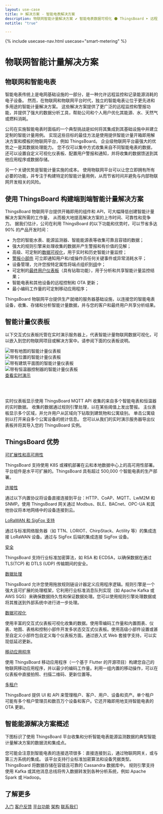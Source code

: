 ```yaml
---
layout: use-case
title: ᐉ 解决方案 - 智能电表解决方案
description: 物联网智能计量解决方案 ✔ 智能电表数据可视化 ⚫ ThingsBoard ➤ 远程监控和记录能源消耗
notitle: "true"

---
```


{% include usecase-nav.html usecase="smart-metering" %}

<h1 class="usecase-title">物联网智能计量解决方案</h1>

## 物联网和智能电表

智能电表传统上是电网基础设施的一部分，是一种允许远程监控和记录能源消耗的电子设备。
然而，在物联网和物联网平台时代，独立的智能电表让位于更先进和多用途的智能计量解决方案。
这些解决方案提供了更广泛的远程监控和警报功能，并提供了强大的数据分析工具，帮助公司和个人用户优化其能源、水、天然气或燃料消耗。

公司在实施智能电表时面临的一个典型挑战是如何将其集成到其基础设施中并建立定制的智能计量用例。
实现这些目标的最佳方法是使用提供智能计量开箱即用解决方案和模板的物联网平台，例如 ThingsBoard。
企业级物联网平台最强大的优势之一是其数据处理能力。
您不仅可以集中方式收集来自不同智能电表的数据，还可以设置自定义可视化仪表板、配置用户警报和通知，并将收集的数据馈送到其他应用程序或数据存储。

另一个关键优势是智能计量实施的成本。
使用物联网平台可以让您立即拥有所有必要的功能，并专注于构建特定的智能计量用例，从而节省时间并避免与内部物联网开发相关的风险。


## 使用 ThingsBoard 构建端到端智能计量解决方案

ThingsBoard 物联网平台提供开箱即用的组件和 API，可大幅降低创建智能计量解决方案所需的工作量，
从而极大地提高解决方案的上市时间、可靠性和竞争力。
据我们估计，公司在利用 ThingsBoard 的以下功能和优势时，可以节省多达 90% 的产品开发时间：

  - 为您的智能水表、能源监测器、智能能源表等收集可靠且容错的数据；
  - 强大的规则引擎来处理收集的数据并产生警报和有价值的见解；  
  - 高级、可定制的[数据可视化](/docs/user-guide/visualization/)，用于实时和历史智能计量监控；
  - [警报小部件](/docs/user-guide/ui/widget-library/#alarm-widgets) 可立即通知用户和/或操作员任何关键事件或异常消耗水平；
  - 设备管理，允许您按特定属性将端点组织到[组](/docs/user-guide/groups/)中；
  - 可定制的[最终用户仪表板](/docs/user-guide/ui/dashboards/)（具有钻取功能），用于分析和共享智能计量监控结果；
  - 智能电表和其他设备的远程控制和 OTA 更新；
  - 最小编码工作量的可定制移动应用程序；

ThingsBoard 物联网平台提供生产就绪的服务器基础设施，以连接您的智能电表设备，收集、存储和分析智能计量数据，并与您的客户和最终用户共享分析结果。

## 智能计量仪表板

以下交互式仪表板托管在实时演示服务器上，代表智能计量物联网数据可视化，可以嵌入到您的物联网项目或解决方案中。请参阅下面的仪表板说明。

<div class="usecase-carousel owl-carousel owl-theme">
    <div>
        <img class="item-image" src="/images/usecases/smart-metering/sm1.png" alt="带有地图的智能计量仪表板">
    </div>
    <div>
        <img class="item-image" src="/images/usecases/smart-metering/sm2.png" alt="带有位置的智能计量仪表板">
    </div>
    <div>
        <img class="item-image" src="/images/usecases/smart-metering/sm3.png" alt="带有建筑平面图的智能计量仪表板">
    </div>
    <div>
        <img class="item-image" src="/images/usecases/smart-metering/sm4.png" alt="带有恒温器控制器的智能计量仪表板">
    </div>
</div>

<div class="center" style="margin-bottom: 64px;">
    <a target="_blank" href="https://demo.thingsboard.io/dashboard/3a1026e0-83f6-11e7-b56d-c7f326cba909?publicId=322a2330-7c36-11e7-835d-c7f326cba909" class="button">查看实时演示</a>
</div>

实时仪表板显示使用 ThingsBoard MQTT API 收集的来自多个智能电表和恒温器的实时数据。
收集的数据通过规则引擎处理，以在某些阈值上发出警报。
主仪表板显示多个区域，并允许用户从区域向下钻取到建筑物和公寓级别。
单击公寓级别以打开来自多个公寓设备的统计信息。
您可以从我们的实时演示服务器导出仪表板并将其导入您的 ThingsBoard 实例。

## ThingsBoard 优势
<section class="usecase-advantages">
    <div class="usecase-background">
        <div class="bottom-features1"></div><div class="bottom-features2"></div><div class="small11"></div><div class="small12"></div>
    </div>
    <div class="cards row">
        <div class="col-lg-6">
            <div class="block">
                <object data="/images/microservices-icon.svg"></object>
                <div>
                    <a class="title" href="/docs/reference/msa/">可扩展性和高可用性</a>
                    <p>ThingsBoard 支持使用 K8S 或裸机部署在云和本地数据中心上的高可用性部署。平台组件是水平可扩展的。ThingsBoard 具有超过 500,000 个智能电表的生产部署。</p>
                </div>
            </div>
        </div>
        <div class="col-lg-6">
            <div class="block">
                <object data="/images/telemetry-icon.svg"></object>
                <div>
                    <a class="title" href="/docs/getting-started-guides/connectivity/">连接性</a>
                    <p>通过以下内置协议将设备直接连接到平台：HTTP、CoAP、MQTT、LwM2M 和 SNMP。使用 ThingsBoard 网关通过 Modbus、BLE、BACnet、OPC-UA 和其他协议将本地网络中的设备连接到云。</p>
                </div>
            </div>
        </div>
        <div class="col-lg-6">
            <div class="block">
                <object data="/images/integration-icon.svg"></object>
                <div>
                    <a class="title" href="/docs/user-guide/integrations/">LoRaWAN 和 SigFox 支持</a>
                    <p>通过与标准网络服务器（如 TTN、LORIOT、ChirpStack、Actility 等）的集成连接 LoRaWAN 设备。通过与 SigFox 后端的集成连接 SigFox 设备。</p>
                </div>
            </div>
        </div>
        <div class="col-lg-6">
            <div class="block">
                <object data="/images/security-icon.svg"></object>
                <div>
                    <a class="title" href="/docs/pe/user-guide/ssl/http-over-ssl/">安全</a>
                    <p>ThingsBoard 支持行业标准加密算法，如 RSA 和 ECDSA，以确保数据在通过 TLS(TCP) 和 DTLS (UDP) 传输期间的安全。</p>
                </div>
            </div>
        </div>
        <div class="col-lg-6">
            <div class="block">
                <object data="/images/engine-icon.svg"></object>
                <div>
                    <a class="title" href="/docs/pe/user-guide/rule-engine-2-0/overview/">数据处理</a>
                    <p>ThingsBoard 允许您使用拖放规则链设计器定义应用程序逻辑。规则引擎是一个强大且可扩展的处理框架，它利用行业标准消息队列实现（如 Apache Kafka 或 AWS SQS）来确保数据持久性和保证数据处理。您可以使用规则引擎处理数据或将其推送到外部系统中进行进一步处理。</p>
                </div>
            </div>
        </div>
        <div class="col-lg-6">
            <div class="block">
                <object data="/images/visualization-icon.svg"></object>
                <div>
                    <a class="title" href="/docs/user-guide/dashboards/">数据可视化</a>
                    <p>使用丰富的交互式仪表板可视化收集的数据。使用零编码工作量和内置图表、仪表、地图、表格和控制小部件开发多状态交互式仪表板。使用高级小部件设置或甚至自定义小部件包自定义每个仪表板方面。通过嵌入式 Web 套接字支持，可以实现低延迟更新。</p>
                </div>
            </div>
        </div>
        <div class="col-lg-6">
            <div class="block">
                <object data="/images/phone-icon.svg"></object>
                <div>
                    <a class="title" href="/docs/mobile/">移动应用程序</a>
                    <p>使用 ThingsBoard 移动应用程序（一个基于 Flutter 的开源项目）构建您自己的物联网移动应用程序，并以最少的编码工作量。利用一组内置的移动操作，可以在仪表板中直接拍照、扫描二维码、更新位置等。</p>
                </div>
            </div>
        </div>
        <div class="col-lg-6">
            <div class="block">
                <object data="/images/tenancy-icon.svg"></object>
                <div>
                    <a class="title" href="/docs/user-guide/entities-and-relations/">多租户</a>
                    <p>ThingsBoard 提供 UI 和 API 来管理租户、客户、用户、设备和资产。单个租户可能有多个租户管理员和数百万个设备和客户。它还开箱即用地支持智能电表的 OTA 更新。</p>
                </div>
            </div>
        </div>
    </div>
</section>

## 智能能源解决方案概述

下图标识了使用 ThingsBoard 平台收集和分析智能电表能源监测数据的典型智能计量解决方案的数据流和集成点。

<object width="100%" style="max-width: max-content; margin: 32px 0" data="/images/iot-use-cases/smart-energy-diagram.svg"></object>

您可能会注意到智能电表的连接选项很多：直接连接到云，通过物联网网关，或与第三方系统的集成。
该平台支持行业标准加密算法和设备凭据类型。ThingsBoard 将数据存储在容错且可靠的 Cassandra 数据库中。
规则引擎支持使用 Kafka 或其他消息总线将传入数据转发到各种分析系统，例如 Apache Spark 或 Hadoop。

## 了解更多
<div class="usecases-bottom-nav">
    <a href="/docs/getting-started-guides/helloworld/" class="button">入门</a>
    <a href="/industries/smart-energy/" class="button">客户反馈</a>
    <a href="/docs/#platform-features" class="button">平台功能</a>
    <a href="/docs/reference/" class="button">架构</a>
    <a href="/docs/contact-us/" class="button">联系我们</a>
</div>
